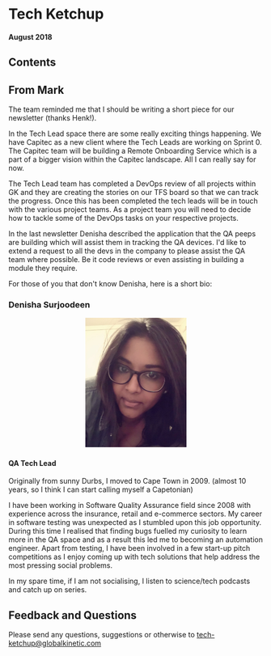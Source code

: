 # Tech Ketchup

#### August 2018

## Contents

## From Mark

The team reminded me that I should be writing a short piece for our newsletter (thanks Henk!).

In the Tech Lead space there are some really exciting things happening.
We have Capitec as a new client where the Tech Leads are working on Sprint 0.
The Capitec team will be building a Remote Onboarding Service which is a part of a bigger vision within the Capitec landscape. All I can really say for now.

The Tech Lead team has completed a DevOps review of all projects within GK and they are creating the stories on our TFS board so that we can track the progress. Once this has been completed the tech leads will be in touch with the various project teams. As a project team you will need to decide how to tackle some of the DevOps tasks on your respective projects.

In the last newsletter Denisha described the application that the QA peeps are building which will assist them in tracking the QA devices. I'd like to extend a request to all the devs in the company to please assist the QA team where possible. Be it code reviews or even assisting in building a module they require.

For those of you that don't know Denisha, here is a short bio:

### Denisha Surjoodeen

<p align="center">
  <img src="denisha.jpg" width="200">
</p>

#### QA Tech Lead

Originally from sunny Durbs, I moved to Cape Town in 2009. (almost 10 years, so I think I can start calling myself a Capetonian)

I have been working in Software Quality Assurance field since 2008 with experience across the insurance, retail and e-commerce sectors.
My career in software testing was unexpected as I stumbled upon this job opportunity.
During this time I realised that finding bugs fuelled my curiosity to learn more in the QA space and as a result this led me to becoming an automation engineer.
Apart from testing, I have been involved in a few start-up pitch competitions as I enjoy coming up with tech solutions that help address the most pressing social problems.

In my spare time, if I am not socialising, I listen to science/tech podcasts and catch up on series.

## Feedback and Questions

Please send any questions, suggestions or otherwise to tech-ketchup@globalkinetic.com